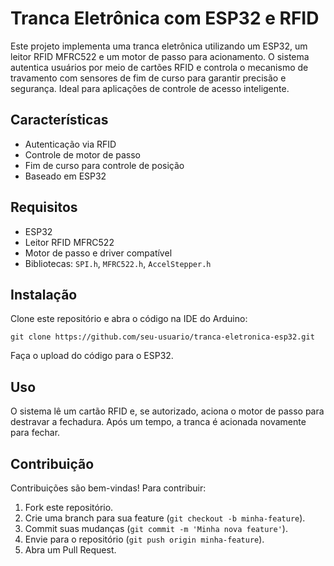 # Tranca Eletrônica com ESP32 e RFID

Este projeto implementa uma tranca eletrônica utilizando um ESP32, um leitor RFID MFRC522 e um motor de passo para acionamento. O sistema autentica usuários por meio de cartões RFID e controla o mecanismo de travamento com sensores de fim de curso para garantir precisão e segurança. Ideal para aplicações de controle de acesso inteligente.

<h2>Características</h2>
<ul>
    <li>Autenticação via RFID</li>
    <li>Controle de motor de passo</li>
    <li>Fim de curso para controle de posição</li>
    <li>Baseado em ESP32</li>
</ul>

<h2>Requisitos</h2>
<ul>
    <li>ESP32</li>
    <li>Leitor RFID MFRC522</li>
    <li>Motor de passo e driver compatível</li>
    <li>Bibliotecas: <code>SPI.h</code>, <code>MFRC522.h</code>, <code>AccelStepper.h</code></li>
</ul>

<h2>Instalação</h2>
<p>Clone este repositório e abra o código na IDE do Arduino:</p>
<pre><code>git clone https://github.com/seu-usuario/tranca-eletronica-esp32.git</code></pre>
<p>Faça o upload do código para o ESP32.</p>

<h2>Uso</h2>
<p>O sistema lê um cartão RFID e, se autorizado, aciona o motor de passo para destravar a fechadura. Após um tempo, a tranca é acionada novamente para fechar.</p>

<h2>Contribuição</h2>
<p>Contribuições são bem-vindas! Para contribuir:</p>
<ol>
    <li>Fork este repositório.</li>
    <li>Crie uma branch para sua feature (<code>git checkout -b minha-feature</code>).</li>
    <li>Commit suas mudanças (<code>git commit -m 'Minha nova feature'</code>).</li>
    <li>Envie para o repositório (<code>git push origin minha-feature</code>).</li>
    <li>Abra um Pull Request.</li>
</ol>

